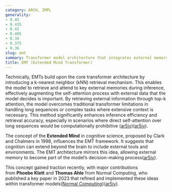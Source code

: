 ```yaml
---
category: ARCH, IMPL
generality:
- 0.45
- 0.435
- 0.42
- 0.405
- 0.39
- 0.375
- 0.36
slug: emt
summary: Transformer model architecture that integrates external memory systems to enhance the model's ability to handle long-range dependencies and maintain relevant information over extended inputs. This approach allows the transformer to "extend its mind" by attending to external memories dynamically, improving its performance on tasks that require long-term reasoning or context retention.
title: EMT (Extended Mind Transformer)
---
```


Technically, EMTs build upon the core transformer architecture by introducing a k-nearest neighbor (kNN) retrieval mechanism. This enables the model to retrieve and attend to key external memories during inference, effectively augmenting the self-attention process with external data that the model decides is important. By retrieving external information through top-k attention, the model overcomes traditional transformer limitations in handling long sequences or complex tasks where extensive context is necessary. This method significantly enhances inference efficiency and retrieval accuracy, especially in scenarios where direct self-attention over long sequences would be computationally prohibitive​ ([ar5iv](https://ar5iv.org/abs/2406.02332))​([ar5iv](https://ar5iv.org/pdf/2406.02332)).

The concept of the **Extended Mind** in cognitive science, proposed by Clark and Chalmers in 1998, influences the EMT framework. It suggests that cognition can extend beyond the brain to include external tools and environments. The EMT architecture mirrors this idea, allowing external memory to become part of the model’s decision-making process​([ar5iv](https://ar5iv.org/abs/2406.02332)).

This concept gained traction recently, with major contributions from **Phoebe Klett** and **Thomas Ahle** from Normal Computing, who published a key paper in 2023 that refined and implemented these ideas within transformer models​([Normal Computing](https://www.normalcomputing.com/blog-posts/supersizing-transformers-going-beyond-rag-with-extended-minds-for-llms))​([ar5iv](https://ar5iv.org/pdf/2406.02332)).